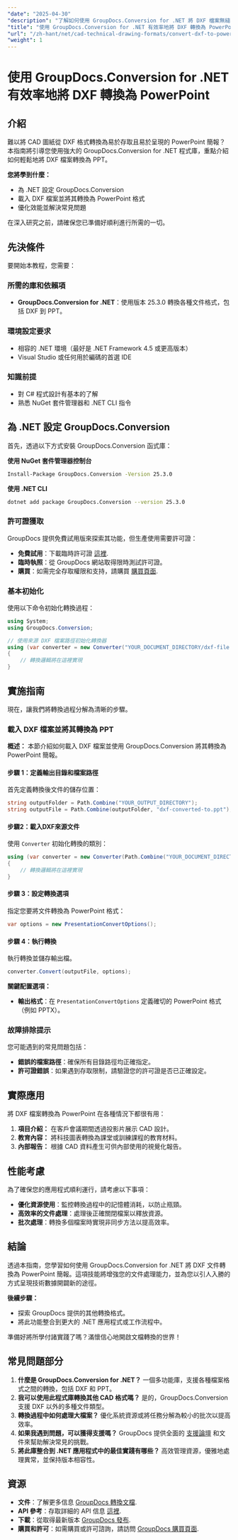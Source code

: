 ```yaml
---
"date": "2025-04-30"
"description": "了解如何使用 GroupDocs.Conversion for .NET 將 DXF 檔案無縫轉換為 PowerPoint 簡報。請按照本指南的分步教程，了解如何增強您的 CAD 演示功能。"
"title": "使用 GroupDocs.Conversion for .NET 有效率地將 DXF 轉換為 PowerPoint"
"url": "/zh-hant/net/cad-technical-drawing-formats/convert-dxf-to-powerpoint-groupdocs-net/"
"weight": 1
---
```


# 使用 GroupDocs.Conversion for .NET 有效率地將 DXF 轉換為 PowerPoint

## 介紹

難以將 CAD 圖紙從 DXF 格式轉換為易於存取且易於呈現的 PowerPoint 簡報？本指南將引導您使用強大的 GroupDocs.Conversion for .NET 程式庫，重點介紹如何輕鬆地將 DXF 檔案轉換為 PPT。

**您將學到什麼：**
- 為 .NET 設定 GroupDocs.Conversion
- 載入 DXF 檔案並將其轉換為 PowerPoint 格式
- 優化效能並解決常見問題

在深入研究之前，請確保您已準備好順利進行所需的一切。

## 先決條件

要開始本教程，您需要：

### 所需的庫和依賴項
- **GroupDocs.Conversion for .NET**：使用版本 25.3.0 轉換各種文件格式，包括 DXF 到 PPT。

### 環境設定要求
- 相容的 .NET 環境（最好是 .NET Framework 4.5 或更高版本）
- Visual Studio 或任何用於編碼的首選 IDE

### 知識前提
- 對 C# 程式設計有基本的了解
- 熟悉 NuGet 套件管理器和 .NET CLI 指令

## 為 .NET 設定 GroupDocs.Conversion

首先，透過以下方式安裝 GroupDocs.Conversion 函式庫：

**使用 NuGet 套件管理器控制台**
```bash
Install-Package GroupDocs.Conversion -Version 25.3.0
```

**使用 .NET CLI**
```bash
dotnet add package GroupDocs.Conversion --version 25.3.0
```

### 許可證獲取

GroupDocs 提供免費試用版來探索其功能，但生產使用需要許可證：
- **免費試用**：下載臨時許可證 [這裡](https://releases。groupdocs.com/conversion/net/).
- **臨時執照**：從 GroupDocs 網站取得限時測試許可證。
- **購買**：如需完全存取權限和支持，請購買 [購買頁面](https://purchase。groupdocs.com/buy).

### 基本初始化

使用以下命令初始化轉換過程：
```csharp
using System;
using GroupDocs.Conversion;

// 使用來源 DXF 檔案路徑初始化轉換器
using (var converter = new Converter("YOUR_DOCUMENT_DIRECTORY/dxf-file.dxf"))
{
    // 轉換邏輯將在這裡實現
}
```

## 實施指南

現在，讓我們將轉換過程分解為清晰的步驟。

### 載入 DXF 檔案並將其轉換為 PPT

**概述：**
本節介紹如何載入 DXF 檔案並使用 GroupDocs.Conversion 將其轉換為 PowerPoint 簡報。

#### 步驟 1：定義輸出目錄和檔案路徑

首先定義轉換後文件的儲存位置：
```csharp
string outputFolder = Path.Combine("YOUR_OUTPUT_DIRECTORY");
string outputFile = Path.Combine(outputFolder, "dxf-converted-to.ppt");
```

#### 步驟2：載入DXF來源文件

使用 `Converter` 初始化轉換的類別：
```csharp
using (var converter = new Converter(Path.Combine("YOUR_DOCUMENT_DIRECTORY", "your-dxf-file.dxf")))
{
    // 轉換邏輯將在這裡實現
}
```

#### 步驟 3：設定轉換選項

指定您要將文件轉換為 PowerPoint 格式：
```csharp
var options = new PresentationConvertOptions();
```

#### 步驟 4：執行轉換

執行轉換並儲存輸出檔。
```csharp
converter.Convert(outputFile, options);
```

**關鍵配置選項：**
- **輸出格式**：在 `PresentationConvertOptions` 定義確切的 PowerPoint 格式（例如 PPTX）。

### 故障排除提示

您可能遇到的常見問題包括：
- **錯誤的檔案路徑**：確保所有目錄路徑均正確指定。
- **許可證錯誤**：如果遇到存取限制，請驗證您的許可證是否已正確設定。

## 實際應用

將 DXF 檔案轉換為 PowerPoint 在各種情況下都很有用：
1. **項目介紹：** 在客戶會議期間透過投影片展示 CAD 設計。
2. **教育內容：** 將科技圖表轉換為課堂或訓練課程的教育材料。
3. **內部報告：** 根據 CAD 資料產生可供內部使用的視覺化報告。

## 性能考慮

為了確保您的應用程式順利運行，請考慮以下事項：
- **優化資源使用**：監控轉換過程中的記憶體消耗，以防止瓶頸。
- **高效率的文件處理**：處理後正確關閉檔案以釋放資源。
- **批次處理**：轉換多個檔案時實現非同步方法以提高效率。

## 結論

透過本指南，您學習如何使用 GroupDocs.Conversion for .NET 將 DXF 文件轉換為 PowerPoint 簡報。這項技能將增強您的文件處理能力，並為您以引人入勝的方式呈現技術數據開闢新的途徑。

**後續步驟：**
- 探索 GroupDocs 提供的其他轉換格式。
- 將此功能整合到更大的 .NET 應用程式或工作流程中。

準備好將所學付諸實踐了嗎？滿懷信心地開啟文檔轉換的世界！

## 常見問題部分

1. **什麼是 GroupDocs.Conversion for .NET？**
   一個多功能庫，支援各種檔案格式之間的轉換，包括 DXF 和 PPT。
2. **我可以使用此程式庫轉換其他 CAD 格式嗎？**
   是的，GroupDocs.Conversion 支援 DXF 以外的多種文件類型。
3. **轉換過程中如何處理大檔案？**
   優化系統資源或將任務分解為較小的批次以提高效率。
4. **如果我遇到問題，可以獲得支援嗎？**
   GroupDocs 提供全面的 [支援論壇](https://forum.groupdocs.com/c/conversion/10) 和文件來幫助解決常見的挑戰。
5. **將此庫整合到 .NET 應用程式中的最佳實踐有哪些？**
   高效管理資源，優雅地處理異常，並保持版本相容性。

## 資源
- **文件**：了解更多信息 [GroupDocs 轉換文檔](https://docs。groupdocs.com/conversion/net/).
- **API 參考**：存取詳細的 API 信息 [這裡](https://reference。groupdocs.com/conversion/net/).
- **下載**：從取得最新版本 [GroupDocs 發布](https://releases。groupdocs.com/conversion/net/).
- **購買和許可**：如需購買或許可諮詢，請訪問 [GroupDocs 購買頁面](https://purchase。groupdocs.com/buy).